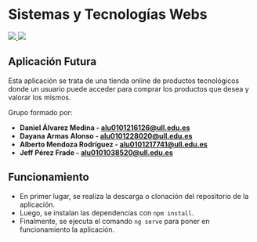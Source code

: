 # Sistemas y Tecnologías Webs

<a href="https://github.com/SyTW-2122/E10/actions/workflows/tests.yml">
  <img src="https://github.com/SyTW-2122/E10/actions/workflows/tests.yml/badge.svg"/>
</a>

<a href="https://codecov.io/gh/SyTW-2122/E10">
  <img src="https://codecov.io/gh/SyTW-2122/E10/branch/main/graph/badge.svg?token=52T93G4T4A"/>
</a>

## Aplicación Futura

Esta aplicación se trata de una tienda online de productos tecnológicos donde un usuario puede acceder para comprar los productos que desea y valorar los mismos.

Grupo formado por:

 * **Daniel Álvarez Medina - [alu0101216126@ull.edu.es](alu0101216126@ull.edu.es)**
 * **Dayana Armas Alonso - [alu0101228020@ull.edu.es](alu0101228020@ull.edu.es)**
 * **Alberto Mendoza Rodríguez - [alu0101217741@ull.edu.es](alu0101217741@ull.edu.es)**
 * **Jeff Pérez Frade - [alu0101038520@ull.edu.es](alu0101038520@ull.edu.es)**

## Funcionamiento

- En primer lugar, se realiza la descarga o clonación del repositorio de la aplicación.
- Luego, se instalan las dependencias con `npm install`.
- Finalmente, se ejecuta el comando `ng serve` para poner en funcionamiento la aplicación.
